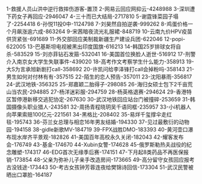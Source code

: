 1-救援人员山洪中逆行救摔伤游客-置顶
2-网易云回应网抑云-4248988
3-深圳遭下药女子再回应-2946047
4-三十而已大结局-2717810
5-谢霆锋菜园子塌了-2254418
6-孙悦11投0中-1124798
7-刘昊然自拍逆袭-999262
8-鸡蛋价格一个月飙涨逾六成-863264
9-宋茜暗夜流光礼服裙-848719
10-云南九价HPV疫苗供货紧张-691689
11-外交部回应美制裁新疆生产建设兵团-622046
12-popi-622005
13-巴基斯坦电视被黑出印度国旗-616213
14-韩国25岁排球女将自杀-583529
15-刘亦菲钻石发箍-532041
16-美国首位换脸人逝世-516912
17-刑警介入南京女大学生失联事件-439020
18-高考作文考察学生什么能力-358913
19-大S为言承旭新剧打call-358692
20-许凯问给李泽锋打call会掉粉吗-358143
21-男生如何对付林有有-357515
22-陌生的恋人预告-357011
23-沈阳暴雨-356817
24-武汉地铁-356325
25-郑嘉颖二胎得子-298085
26-海归女硕士包下2千亩荒山当农民-294885
27-杨洋迷彩服-294759
28-杨英格退赛-294624
29-香港特区暂停港新移交逃犯协定-267630
30-武汉地铁回应站台门被撞碎-253659
31-韩国摄像头职业猎人-243581
32-周扬青程晓玥吴千语同框-235957
33-小i机器人向苹果索赔100亿元-221561
34-黑格比-208402
35-易烊千玺撑伞走红毯-195743
36-芬兰女总理与相恋16年男友结婚-194330
37-见过最敷衍的动物园-194158
38-gidle新歌MV-184719
39-FPX战胜DMO-183393
40-黄河壶口瀑布现水岸齐平景观-182826
41-美国百年高校永久关闭-182043
42-耀客发布会-176749
43-基金-174670
44-Xubin女警-174628
45-俄罗斯勒热夫战役的纪念雕塑-174317
46-EDG首次无缘季后赛-174151
47-下月起8类药品不再医保报销-173854
48-父亲为弥补儿子亲手改造房间-173665
49-高分留守女孩回应报考古没钱途-173443
50-考古女孩钟芳蓉连夜给樊锦诗回信-173304
51-武汉民警被晒出口罩脸-164187

